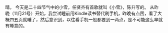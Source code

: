 晴。
今天是二十四节气中的小雪，任贤齐有首歌就叫《小雪》，陈升写的。
从昨晚（11月21号）开始，我尝试睡前用Kindle读书替代刷手机，昨晚有点困，看了大概四五页就睡了，然后意识到，以往看手机一般都要到一两点，是不可能这么早就有睡意的。